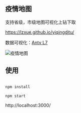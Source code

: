 ## 疫情地图

支持省级，市级地图可视化上钻下取 

https://lzxue.github.io/yiqingditu/

数据可视化：[Antv L7 ](https://github.com/antvis/L7)

![疫情地图](https://gw.alipayobjects.com/mdn/rms_855bab/afts/img/A*zGUSS4kJZZEAAAAAAAAAAABkARQnAQ)


## 使用

```bash

npm install

npm start 

```
http://localhost:3000/


